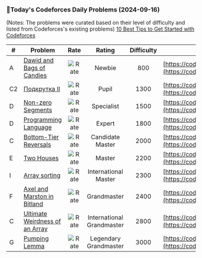 ### 🌟Today's Codeforces Daily Problems (2024-09-16)
(Notes: The problems were curated based on their level of difficulty and listed from Codeforces's existing problems)
[10 Best Tips to Get Started with Codeforces](https://github.com/ika9810/Codeforces-Daily-Problems/blob/main/10%20Best%20Tips%20to%20Get%20Started%20with%20Codeforces.md)

| # | Problem | Rate| Rating | Difficulty | Contest |
|---| ----- | :--------: | :----------: | :----------: | ---------- |
|A|[Dawid and Bags of Candies](https://codeforces.com/contest/1230/problem/A)|![Rate](https://img.shields.io/badge/Newbie-800-lightgrey)|Newbie|800|[https://codeforces.com/contest/1230](https://codeforces.com/contest/1230)|
|C2|[Подкрутка II](https://codeforces.com/contest/1769/problem/C2)|![Rate](https://img.shields.io/badge/Pupil-1300-brightgreen)|Pupil|1300|[https://codeforces.com/contest/1769](https://codeforces.com/contest/1769)|
|D|[Non-zero Segments](https://codeforces.com/contest/1426/problem/D)|![Rate](https://img.shields.io/badge/Specialist-1500-9cf)|Specialist|1500|[https://codeforces.com/contest/1426](https://codeforces.com/contest/1426)|
|D|[Programming Language](https://codeforces.com/contest/200/problem/D)|![Rate](https://img.shields.io/badge/Expert-1800-blue)|Expert|1800|[https://codeforces.com/contest/200](https://codeforces.com/contest/200)|
|C|[Bottom-Tier Reversals](https://codeforces.com/contest/1558/problem/C)|![Rate](https://img.shields.io/badge/Candidate%20Master-2000-blueviolet)|Candidate Master|2000|[https://codeforces.com/contest/1558](https://codeforces.com/contest/1558)|
|E|[Two Houses](https://codeforces.com/contest/1498/problem/E)|![Rate](https://img.shields.io/badge/Master-2200-orange)|Master|2200|[https://codeforces.com/contest/1498](https://codeforces.com/contest/1498)|
|I|[Array sorting](https://codeforces.com/contest/130/problem/I)|![Rate](https://img.shields.io/badge/International%20Master-2300-orange)|International Master|2300|[https://codeforces.com/contest/130](https://codeforces.com/contest/130)|
|F|[Axel and Marston in Bitland](https://codeforces.com/contest/780/problem/F)|![Rate](https://img.shields.io/badge/Grandmaster-2400-red)|Grandmaster|2400|[https://codeforces.com/contest/780](https://codeforces.com/contest/780)|
|C|[Ultimate Weirdness of an Array](https://codeforces.com/contest/671/problem/C)|![Rate](https://img.shields.io/badge/International%20Grandmaster-2800-red)|International Grandmaster|2800|[https://codeforces.com/contest/671](https://codeforces.com/contest/671)|
|G|[Pumping Lemma](https://codeforces.com/contest/1909/problem/G)|![Rate](https://img.shields.io/badge/Legendary%20Grandmaster-3000-red)|Legendary Grandmaster|3000|[https://codeforces.com/contest/1909](https://codeforces.com/contest/1909)|
